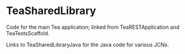# TeaSharedLibrary

Code for the main Tea application; linked from TeaRESTApplication and TeaTestsScaffold.

Links to TeaSharedLibraryJava for the Java code for various JCNs.
